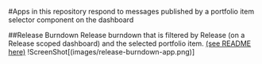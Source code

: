 #Apps in this repository respond to messages published by a portfolio item selector component on the dashboard

##Release Burndown
Release burndown that is filtered by Release (on a Release scoped dashboard) and the selected portfolio item. 
[(see README here)](/elease-burndown-app/README.md) 
!ScreenShot[(images/release-burndown-app.png)]  